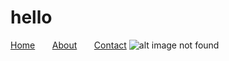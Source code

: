 

# hello

<div>

[Home](https://google.com) &nbsp;&nbsp; &nbsp;&nbsp;   [About](https://google.com)  &nbsp;&nbsp; &nbsp;&nbsp;  [Contact](https://google.com) 
![alt image not found](https://drive.google.com/uc?id=1ABd3D6NeoUqEvmlmmyB3IGsycPPTJxf5)

</div>


